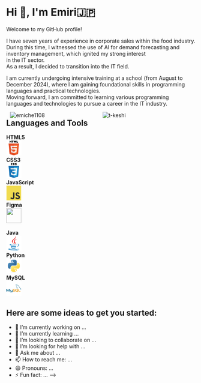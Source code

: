 # Hi 👋, I'm Emiri🇯🇵

Welcome to my GitHub profile!

I have seven years of experience in corporate sales within the food industry.  
During this time, I witnessed the use of AI for demand forecasting and inventory management, which ignited my strong interest  
in the IT sector.  
As a result, I decided to transition into the IT field.  

I am currently undergoing intensive training at a school (from August to December 2024),  where I am gaining foundational skills in programming languages and practical technologies.    
Moving forward, I am committed to learning various programming languages and technologies to pursue a career in the IT industry.  



<p><img align="right" width="49%" 
     src="https://github-readme-stats.vercel.app/api?username=emiche1108&show_icons=true&locale=en" alt="t-keshi" /></p>

<p><img align="right" width="49%" src="https://github-readme-stats.vercel.app/api/top-langs?username=emiche1108&show_icons=true&locale=en&layout=compact" alt="emiche1108" /></p>




## Languages and Tools
**HTML5**  
<img src="https://raw.githubusercontent.com/devicons/devicon/master/icons/html5/html5-original-wordmark.svg" width="40" height="40" />  
**CSS3**  
<img src="https://raw.githubusercontent.com/devicons/devicon/master/icons/css3/css3-original-wordmark.svg" width="40" height="40" />  
**JavaScript**  
<img src="https://raw.githubusercontent.com/devicons/devicon/master/icons/javascript/javascript-original.svg" width="40" height="40" />  
**Figma**  
<img src="https://www.vectorlogo.zone/logos/figma/figma-icon.svg" width="40" height="40" />  

**Java**  
<img src="https://raw.githubusercontent.com/devicons/devicon/master/icons/java/java-original.svg" width="40" height="40" />  
**Python**  
<img src="https://raw.githubusercontent.com/devicons/devicon/master/icons/python/python-original.svg" width="40" height="40" />  
**MySQL**  
<img src="https://raw.githubusercontent.com/devicons/devicon/master/icons/mysql/mysql-original-wordmark.svg" width="40" height="40" />




## Here are some ideas to get you started:
- 🔭 I’m currently working on ...
- 🌱 I’m currently learning ...
- 👯 I’m looking to collaborate on ...
- 🤔 I’m looking for help with ...
- 💬 Ask me about ...
- 📫 How to reach me: ...
- 😄 Pronouns: ...
- ⚡ Fun fact: ...
-->

  
